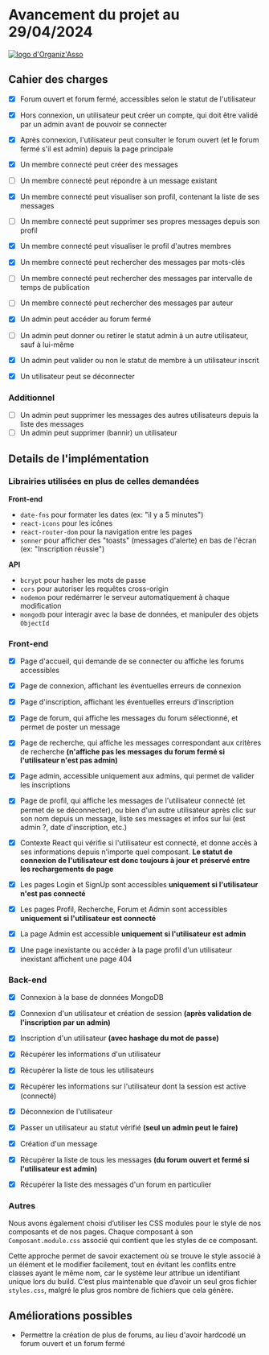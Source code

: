 # Avancement du projet au 29/04/2024

[![logo d'Organiz'Asso](https://i.postimg.cc/qBCk5yGJ/logo.png)](https://postimg.cc/WtTLDDKC)

## Cahier des charges

- [x] Forum ouvert et forum fermé, accessibles selon le statut de l'utilisateur
- [x] Hors connexion, un utilisateur peut créer un compte, qui doit être validé par un admin avant de pouvoir se connecter
- [x] Après connexion, l'utilisateur peut consulter le forum ouvert (et le forum fermé s'il est admin) depuis la page principale

- [x] Un membre connecté peut créer des messages
- [ ] Un membre connecté peut répondre à un message existant
- [x] Un membre connecté peut visualiser son profil, contenant la liste de ses messages
- [ ] Un membre connecté peut supprimer ses propres messages depuis son profil
- [x] Un membre connecté peut visualiser le profil d'autres membres
- [x] Un membre connecté peut rechercher des messages par mots-clés
- [ ] Un membre connecté peut rechercher des messages par intervalle de temps de publication
- [ ] Un membre connecté peut rechercher des messages par auteur

- [x] Un admin peut accéder au forum fermé
- [ ] Un admin peut donner ou retirer le statut admin à un autre utilisateur, sauf à lui-même
- [x] Un admin peut valider ou non le statut de membre à un utilisateur inscrit

- [x] Un utilisateur peut se déconnecter

### Additionnel

- [ ] Un admin peut supprimer les messages des autres utilisateurs depuis la liste des messages
- [ ] Un admin peut supprimer (bannir) un utilisateur

## Details de l'implémentation

### Librairies utilisées en plus de celles demandées

**Front-end**

- `date-fns` pour formater les dates (ex: "il y a 5 minutes")
- `react-icons` pour les icônes
- `react-router-dom` pour la navigation entre les pages
- `sonner` pour afficher des "toasts" (messages d'alerte) en bas de l'écran (ex: "Inscription réussie")

**API**

- `bcrypt` pour hasher les mots de passe
- `cors` pour autoriser les requêtes cross-origin
- `nodemon` pour redémarrer le serveur automatiquement à chaque modification
- `mongodb` pour interagir avec la base de données, et manipuler des objets `ObjectId`

### Front-end

- [x] Page d'accueil, qui demande de se connecter ou affiche les forums accessibles
- [x] Page de connexion, affichant les éventuelles erreurs de connexion
- [x] Page d'inscription, affichant les éventuelles erreurs d'inscription
- [x] Page de forum, qui affiche les messages du forum sélectionné, et permet de poster un message
- [x] Page de recherche, qui affiche les messages correspondant aux critères de recherche **(n'affiche pas les messages du forum fermé si l'utilisateur n'est pas admin)**
- [x] Page admin, accessible uniquement aux admins, qui permet de valider les inscriptions
- [x] Page de profil, qui affiche les messages de l'utilisateur connecté (et permet de se déconnecter), ou bien d'un autre utilisateur après clic sur son nom depuis un message, liste ses messages et infos sur lui (est admin ?, date d'inscription, etc.)

- [x] Contexte React qui vérifie si l'utilisateur est connecté, et donne accès à ses informations depuis n'importe quel composant. **Le statut de connexion de l'utilisateur est donc toujours à jour et préservé entre les rechargements de page**

- [x] Les pages Login et SignUp sont accessibles **uniquement si l'utilisateur n'est pas connecté**
- [x] Les pages Profil, Recherche, Forum et Admin sont accessibles **uniquement si l'utilisateur est connecté**
- [x] La page Admin est accessible **uniquement si l'utilisateur est admin**
- [x] Une page inexistante ou accéder à la page profil d'un utilisateur inexistant affichent une page 404

### Back-end

- [x] Connexion à la base de données MongoDB
- [x] Connexion d'un utilisateur et création de session **(après validation de l'inscription par un admin)**
- [x] Inscription d'un utilisateur **(avec hashage du mot de passe)**
- [x] Récupérer les informations d'un utilisateur
- [x] Récupérer la liste de tous les utilisateurs
- [x] Récupérer les informations sur l'utilisateur dont la session est active (connecté)
- [x] Déconnexion de l'utilisateur
- [x] Passer un utilisateur au statut vérifié **(seul un admin peut le faire)**

- [x] Création d'un message
- [x] Récupérer la liste de tous les messages **(du forum ouvert et fermé si l'utilisateur est admin)**
- [x] Récupérer la liste des messages d'un forum en particulier

### Autres

Nous avons également choisi d’utiliser les CSS modules pour le style de nos composants et de nos pages. Chaque composant à son `Composant.module.css` associé qui contient que les styles de ce composant.

Cette approche permet de savoir exactement où se trouve le style associé à un élément et le modifier facilement, tout en évitant les conflits entre classes ayant le même nom, car le système leur attribue un identifiant unique lors du build. C’est plus maintenable que d’avoir un seul gros fichier `styles.css`, malgré le plus gros nombre de fichiers que cela génère.

## Améliorations possibles

- Permettre la création de plus de forums, au lieu d'avoir hardcodé un forum ouvert et un forum fermé
